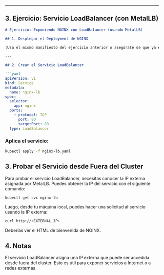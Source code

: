 
---

## 3. Ejercicio: Servicio LoadBalancer (con MetalLB)

```markdown
# Ejercicio: Exponiendo NGINX con LoadBalancer (usando MetalLB)

## 1. Desplegar el Deployment de NGINX

(Usa el mismo manifiesto del ejercicio anterior o asegúrate de que ya esté desplegado)

---

## 2. Crear el Servicio LoadBalancer

```yaml
apiVersion: v1
kind: Service
metadata:
  name: nginx-lb
spec:
  selector:
    app: nginx
  ports:
    - protocol: TCP
      port: 80
      targetPort: 80
  type: LoadBalancer
```
### Aplica el servicio:
```bash
kubectl apply -f nginx-lb.yaml
```

## 3. Probar el Servicio desde Fuera del Cluster
Para probar el servicio LoadBalancer, necesitas conocer la IP externa asignada por MetalLB. Puedes obtener la IP del servicio con el siguiente comando:

```bash
kubectl get svc nginx-lb
```
Luego, desde tu máquina local, puedes hacer una solicitud al servicio usando la IP externa:

```bash
curl http://<EXTERNAL_IP>
```
Deberías ver el HTML de bienvenida de NGINX.

## 4. Notas
El servicio LoadBalancer asigna una IP externa que puede ser accedida desde fuera del cluster. Esto es útil para exponer servicios a Internet o a redes externas.
